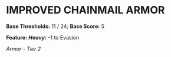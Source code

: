 ﻿---
tags:
  - Item
  - Armor
name: IMPROVED CHAINMAIL ARMOR
base_thresholds: '11 / 24'
base_score: '5'
feat_name: 'Heavy'
feat_text: '-1 to Evasion'
tier: 2
---

# IMPROVED CHAINMAIL ARMOR

**Base Thresholds:** 11 / 24; **Base Score:** 5

**Feature:** ***Heavy:*** -1 to Evasion

*Armor - Tier 2*
